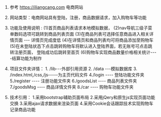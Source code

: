 1. 参考 https://iliangcang.com 电商网站

2. 网站类型：电商网站具有登陆，注册，商品数据请求，加入购物车等功能

3. 功能及使用说明 : (1)首页商品列表请求本地模拟数据，
            (2)nav导航三级子菜单数码选项可跳转到商品列表页面
            (3)在商品列表可选择任意商品进入相关详情页面 --- 详情页完成度低
            (4)在详情页和商品列表均可将商品添加至购物车
            (5)在未登陆状态下点击跳转购物车将默认进入登陆界面，若无账号可点击跳转注册页面，
               登陆成功后跳转至首页
            (6)购物车实现商品数量价格相关统计----结算功能为制作

4. 项目文件夹详情：
           1. /lib---外部引用资源
           2. /data ---模拟数据库
           3. /index.html,/css,/js-----为主页代码文件
           4./login ---- 登陆功能文件夹
           5./register ---- 注册功能文件夹
           6./goodsList ---- 商品列表文件夹
           7./goodsMsg ---- 商品详情文件夹
           8./car ---- 购物车功能文件夹

5. 技术引用：
           1.采用bootstrap辅助页面布局
           2.采用jQery和原生js实现页面功能交换
           3.采用ajax请求数据来渲染页面
           4.采用Cookie会话跟踪技术实现购物车记录商品功能
          




   

            